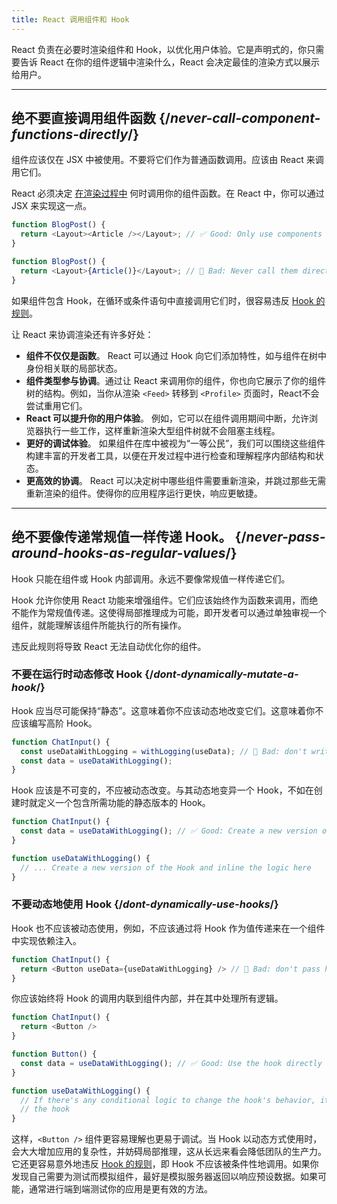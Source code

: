 ```yaml
---
title: React 调用组件和 Hook
---
```


<Intro>
React 负责在必要时渲染组件和 Hook，以优化用户体验。它是声明式的，你只需要告诉 React 在你的组件逻辑中渲染什么，React 会决定最佳的渲染方式以展示给用户。
</Intro>

<InlineToc />

---

## 绝不要直接调用组件函数 {/*never-call-component-functions-directly*/}
组件应该仅在 JSX 中被使用。不要将它们作为普通函数调用。应该由 React 来调用它们。

React 必须决定 [在渲染过程中](/reference/rules/components-and-hooks-must-be-pure#how-does-react-run-your-code) 何时调用你的组件函数。在 React 中，你可以通过 JSX 来实现这一点。

```js {2}
function BlogPost() {
  return <Layout><Article /></Layout>; // ✅ Good: Only use components in JSX
}
```

```js {2}
function BlogPost() {
  return <Layout>{Article()}</Layout>; // 🔴 Bad: Never call them directly
}
```

如果组件包含 Hook，在循环或条件语句中直接调用它们时，很容易违反 [Hook 的规则](/reference/rules/rules-of-hooks)。

让 React 来协调渲染还有许多好处：

* **组件不仅仅是函数**。 React 可以通过 Hook 向它们添加特性，如与组件在树中身份相关联的局部状态。
* **组件类型参与协调**。通过让 React 来调用你的组件，你也向它展示了你的组件树的结构。例如，当你从渲染 `<Feed>` 转移到 `<Profile>` 页面时，React不会尝试重用它们。
* **React 可以提升你的用户体验**。 例如，它可以在组件调用期间中断，允许浏览器执行一些工作，这样重新渲染大型组件树就不会阻塞主线程。
* **更好的调试体验**。 如果组件在库中被视为“一等公民”，我们可以围绕这些组件构建丰富的开发者工具，以便在开发过程中进行检查和理解程序内部结构和状态。
* **更高效的协调**。 React 可以决定树中哪些组件需要重新渲染，并跳过那些无需重新渲染的组件。使得你的应用程序运行更快，响应更敏捷。

---

## 绝不要像传递常规值一样传递 Hook。 {/*never-pass-around-hooks-as-regular-values*/}

Hook 只能在组件或 Hook 内部调用。永远不要像常规值一样传递它们。

Hook 允许你使用 React 功能来增强组件。它们应该始终作为函数来调用，而绝不能作为常规值传递。这使得局部推理成为可能，即开发者可以通过单独审视一个组件，就能理解该组件所能执行的所有操作。

违反此规则将导致 React 无法自动优化你的组件。

### 不要在运行时动态修改 Hook {/*dont-dynamically-mutate-a-hook*/}

Hook 应当尽可能保持“静态”。这意味着你不应该动态地改变它们。这意味着你不应该编写高阶 Hook。

```js {2}
function ChatInput() {
  const useDataWithLogging = withLogging(useData); // 🔴 Bad: don't write higher order hooks
  const data = useDataWithLogging();
}
```

Hook 应该是不可变的，不应被动态改变。与其动态地变异一个 Hook，不如在创建时就定义一个包含所需功能的静态版本的 Hook。

```js {2,6}
function ChatInput() {
  const data = useDataWithLogging(); // ✅ Good: Create a new version of the hook
}

function useDataWithLogging() {
  // ... Create a new version of the Hook and inline the logic here
}
```

### 不要动态地使用 Hook {/*dont-dynamically-use-hooks*/}

Hook 也不应该被动态使用，例如，不应该通过将 Hook 作为值传递来在一个组件中实现依赖注入。

```js {2}
function ChatInput() {
  return <Button useData={useDataWithLogging} /> // 🔴 Bad: don't pass hooks as props
}
```

你应该始终将 Hook 的调用内联到组件内部，并在其中处理所有逻辑。

```js {6}
function ChatInput() {
  return <Button />
}

function Button() {
  const data = useDataWithLogging(); // ✅ Good: Use the hook directly
}

function useDataWithLogging() {
  // If there's any conditional logic to change the hook's behavior, it should be inlined into
  // the hook
}
```

这样，`<Button />` 组件更容易理解也更易于调试。当 Hook 以动态方式使用时，会大大增加应用的复杂性，并妨碍局部推理，这从长远来看会降低团队的生产力。它还更容易意外地违反 [Hook 的规则](/reference/rules/rules-of-hooks)，即 Hook 不应该被条件性地调用。如果你发现自己需要为测试而模拟组件，最好是模拟服务器返回以响应预设数据。如果可能，通常进行端到端测试你的应用是更有效的方法。
